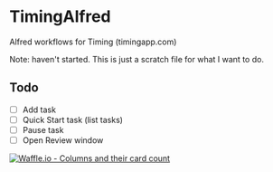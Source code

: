 # TimingAlfred
Alfred workflows for Timing (timingapp.com)

Note: haven't started. This is just a scratch file for what I want to do.

## Todo

- [ ] Add task
- [ ] Quick Start task (list tasks)
- [ ] Pause task
- [ ] Open Review window

[![Waffle.io - Columns and their card count](https://badge.waffle.io/lisaross/TimingAlfred.svg?columns=all)](https://waffle.io/lisaross/TimingAlfred)
